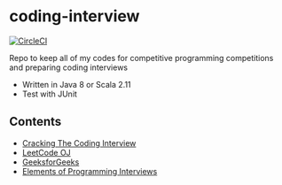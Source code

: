 # coding-interview

[![CircleCI](https://circleci.com/gh/taku-k/coding-interview.svg?style=svg)](https://circleci.com/gh/taku-k/coding-interview)

Repo to keep all of my codes for competitive programming competitions and preparing coding interviews

* Written in Java 8 or Scala 2.11
* Test with JUnit

## Contents

* [Cracking The Coding Interview](https://www.amazon.com/Cracking-Coding-Interview-Programming-Questions/dp/098478280X)
* [LeetCode OJ](https://leetcode.com/)
* [GeeksforGeeks](http://www.geeksforgeeks.org/)
* [Elements of Programming Interviews](http://elementsofprogramminginterviews.com/)
